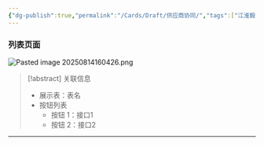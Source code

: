 ```yaml
---
{"dg-publish":true,"permalink":"/Cards/Draft/供应商协同/","tags":["江淮毅昌/蝶创I-MES/MES"]}
---
```



### 列表页面

![Pasted image 20250814160426.png](/img/user/Extras/Attachments/Pasted%20image%2020250814160426.png)

> [!abstract] 关联信息
> - 展示表：表名
> - 按钮列表
> 	- 按钮 1：接口1
> 	- 按钮 2：接口2

---

